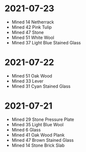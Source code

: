 # 2021-07-23

* Mined 14 Netherrack
* Mined 42 Pink Tulip
* Mined 47 Stone
* Mined 51 White Wool
* Mined 37 Light Blue Stained Glass

# 2021-07-22

* Mined 51 Oak Wood
* Mined 33 Lever
* Mined 31 Cyan Stained Glass

# 2021-07-21

* Mined 29 Stone Pressure Plate
* Mined 35 Light Blue Wool
* Mined 6 Glass
* Mined 41 Oak Wood Plank
* Mined 47 Brown Stained Glass
* Mined 14 Stone Brick Slab


